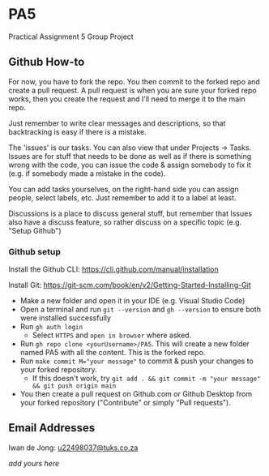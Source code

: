 # PA5
Practical Assignment 5 Group Project

## Github How-to
For now, you have to fork the repo. You then commit to the forked repo and create a pull request. 
A pull request is when you are sure your forked repo works, then you create the request and I'll need to merge it to the main repo. 

Just remember to write clear messages and descriptions, so that backtracking is easy if there is a mistake. 

The 'issues' is our tasks. You can also view that under Projects -> Tasks. 
Issues are for stuff that needs to be done as well as if there is something wrong with the code, you can issue the code & assign somebody to fix it (e.g. if somebody made a mistake in the code). 

You can add tasks yourselves, on the right-hand side you can assign people, select labels, etc. Just remember to add it to a label at least.

Discussions is a place to discuss general stuff, but remember that Issues also have a discuss feature, so rather discuss on a specific topic (e.g. "Setup Github")

### Github setup
Install the Github CLI: https://cli.github.com/manual/installation

Install Git: https://git-scm.com/book/en/v2/Getting-Started-Installing-Git

- Make a new folder and open it in your IDE (e.g. Visual Studio Code)
- Open a terminal and run `git --version` and `gh --version` to ensure both were installed successfully
- Run `gh auth login`
    - Select `HTTPS` and `open in browser` where asked.
- Run `gh repo clone <yourUsername>/PA5`. This will create a new folder named PA5 with all the content. This is the forked repo.
- Run `make commit M="your message"` to commit & push your changes to your forked repository. 
    - If this doesn't work, try `git add . && git commit -m "your message" && git push origin main`
- You then create a pull request on Github.com or Github Desktop from your forked repository ("Contribute" or simply "Pull requests").

## Email Addresses
Iwan de Jong: u22498037@tuks.co.za

_add yours here_
